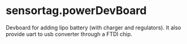 # sensortag.powerDevBoard
Devboard for adding lipo battery (with charger and regulators). It also provide uart to usb converter through a FTDI chip. 

